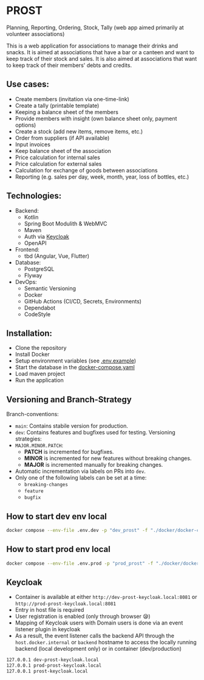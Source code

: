 # PROST

Planning, Reporting, Ordering, Stock, Tally (web app aimed primarily at volunteer associations)

This is a web application for associations to manage their drinks and snacks. It is aimed at
associations that have a bar or a canteen and want to keep track of their stock and sales. It is
also aimed at associations that want to keep track of their members' debts and credits.

## Use cases:

- Create members (invitation via one-time-link)
- Create a tally (printable template)
- Keeping a balance sheet of the members
- Provide members with insight (own balance sheet only, payment options)
- Create a stock (add new items, remove items, etc.)
- Order from suppliers (if API available)
- Input invoices
- Keep balance sheet of the association
- Price calculation for internal sales
- Price calculation for external sales
- Calculation for exchange of goods between associations
- Reporting (e.g. sales per day, week, month, year, loss of bottles, etc.)

## Technologies:

- Backend:
    - Kotlin
    - Spring Boot Modulith & WebMVC
    - Maven
    - Auth via [Keycloak](https://www.keycloak.org/)
    - OpenAPI
- Frontend:
    - tbd (Angular, Vue, Flutter)
- Database:
    - PostgreSQL
    - Flyway
- DevOps:
    - Semantic Versioning
    - Docker
    - GitHub Actions (CI/CD, Secrets, Environments)
    - Dependabot
    - CodeStyle

## Installation:

- Clone the repository
- Install Docker
- Setup environment variables (see [.env.example](/.env.example))
- Start the database in the [docker-compose.yaml](../docker/docker-compose.yaml)
- Load maven project
- Run the application

## Versioning and Branch-Strategy

Branch-conventions:

- `main`: Contains stabile version for production.
- `dev`: Contains features and bugfixes used for testing.
  Versioning strategies:
- `MAJOR.MINOR.PATCH`:
    - **PATCH** is incremented for bugfixes.
    - **MINOR** is incremented for new features without breaking changes.
    - **MAJOR** is incremented manually for breaking changes.
- Automatic incrementation via labels on PRs into `dev`.
- Only one of the following labels can be set at a time:
    - `breaking-changes`
    - `feature`
    - `bugfix`

## How to start dev env local

```bash
docker compose --env-file .env.dev -p "dev_prost" -f "./docker/docker-compose.dev.yaml" up
```

## How to start prod env local

```bash
docker compose --env-file .env.prod -p "prod_prost" -f "./docker/docker-compose.prod.yaml" up
```

## Keycloak

- Container is available at either `http://dev-prost-keycloak.local:8081` or `http://prod-prost-keycloak.local:8081`
- Entry in host file is required
- User registration is enabled (only through browser 😪)
- Mapping of Keycloak users with Domain users is done via an event listener plugin in keycloak
- As a result, the event listener calls the backend API through the `host.docker.internal` or `backend` hostname to
  access the locally
  running backend (local development only) or in container (dev/production)

```bash
127.0.0.1 dev-prost-keycloak.local
127.0.0.1 prod-prost-keycloak.local
127.0.0.1 prost-keycloak.local
```